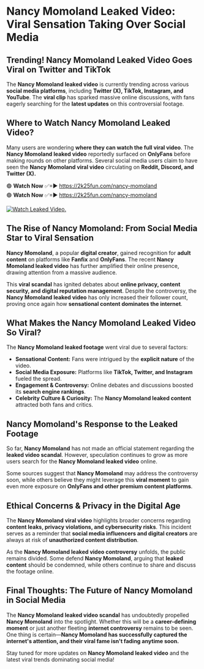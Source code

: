 # Nancy Momoland Leaked Video: Viral Sensation Taking Over Social Media

## **Trending! Nancy Momoland Leaked Video Goes Viral on Twitter and TikTok**
The **Nancy Momoland leaked video** is currently trending across various **social media platforms**, including **Twitter (X), TikTok, Instagram, and YouTube**. The **viral clip** has sparked massive online discussions, with fans eagerly searching for the **latest updates** on this controversial footage.

## **Where to Watch Nancy Momoland Leaked Video?**
Many users are wondering **where they can watch the full viral video**. The **Nancy Momoland leaked video** reportedly surfaced on **OnlyFans** before making rounds on other platforms. Several social media users claim to have seen the **Nancy Momoland viral video** circulating on **Reddit, Discord, and Twitter (X).**

🟢 **Watch Now** ✅=► https://2k25fun.com/nancy-momoland  
🟢 **Watch Now** ✅=► https://2k25fun.com/nancy-momoland  

[![Watch Leaked Video.](https://miro.medium.com/v2/resize:fit:828/format:webp/1*cilzJN44JGOrTw9NJCrNHA.gif "Watch Leaked Video")](https://2k25fun.com/nancy-momoland)

## **The Rise of Nancy Momoland: From Social Media Star to Viral Sensation**
**Nancy Momoland**, a popular **digital creator**, gained recognition for **adult content** on platforms like **Fanfix** and **OnlyFans**. The recent **Nancy Momoland leaked video** has further amplified their online presence, drawing attention from a massive audience.

This **viral scandal** has ignited debates about **online privacy, content security, and digital reputation management**. Despite the controversy, the **Nancy Momoland leaked video** has only increased their follower count, proving once again how **sensational content dominates the internet**.

## **What Makes the Nancy Momoland Leaked Video So Viral?**
The **Nancy Momoland leaked footage** went viral due to several factors:
- **Sensational Content:** Fans were intrigued by the **explicit nature** of the video.
- **Social Media Exposure:** Platforms like **TikTok, Twitter, and Instagram** fueled the spread.
- **Engagement & Controversy:** Online debates and discussions boosted its **search engine rankings**.
- **Celebrity Culture & Curiosity:** The **Nancy Momoland leaked content** attracted both fans and critics.

## **Nancy Momoland's Response to the Leaked Footage**
So far, **Nancy Momoland** has not made an official statement regarding the **leaked video scandal**. However, speculation continues to grow as more users search for the **Nancy Momoland leaked video** online.

Some sources suggest that **Nancy Momoland** may address the controversy soon, while others believe they might leverage this **viral moment** to gain even more exposure on **OnlyFans and other premium content platforms**.

## **Ethical Concerns & Privacy in the Digital Age**
The **Nancy Momoland viral video** highlights broader concerns regarding **content leaks, privacy violations, and cybersecurity risks**. This incident serves as a reminder that **social media influencers and digital creators** are always at risk of **unauthorized content distribution**.

As the **Nancy Momoland leaked video controversy** unfolds, the public remains divided. Some defend **Nancy Momoland**, arguing that **leaked content** should be condemned, while others continue to share and discuss the footage online.

## **Final Thoughts: The Future of Nancy Momoland in Social Media**
The **Nancy Momoland leaked video scandal** has undoubtedly propelled **Nancy Momoland** into the spotlight. Whether this will be a **career-defining moment** or just another fleeting **internet controversy** remains to be seen. One thing is certain—**Nancy Momoland has successfully captured the internet's attention, and their viral fame isn't fading anytime soon.**

Stay tuned for more updates on **Nancy Momoland leaked video** and the latest viral trends dominating social media!